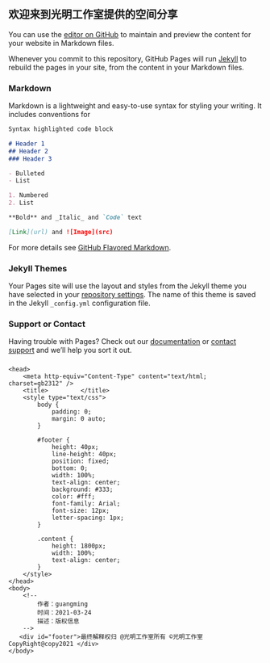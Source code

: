 ## 欢迎来到光明工作室提供的空间分享

You can use the [editor on GitHub](https://github.com/guangminggongzhushi/-www-/edit/gh-pages/index.md) to maintain and preview the content for your website in Markdown files.

Whenever you commit to this repository, GitHub Pages will run [Jekyll](https://jekyllrb.com/) to rebuild the pages in your site, from the content in your Markdown files.

### Markdown

Markdown is a lightweight and easy-to-use syntax for styling your writing. It includes conventions for

```markdown
Syntax highlighted code block

# Header 1
## Header 2
### Header 3

- Bulleted
- List

1. Numbered
2. List

**Bold** and _Italic_ and `Code` text

[Link](url) and ![Image](src)
```

For more details see [GitHub Flavored Markdown](https://guides.github.com/features/mastering-markdown/).

### Jekyll Themes

Your Pages site will use the layout and styles from the Jekyll theme you have selected in your [repository settings](https://github.com/guangminggongzhushi/-www-/settings/pages). The name of this theme is saved in the Jekyll `_config.yml` configuration file.

### Support or Contact
[](url)
Having trouble with Pages? Check out our [documentation](https://docs.github.com/categories/github-pages-basics/) or [contact support](https://support.github.com/contact) and we’ll help you sort it out.



  

###                         


    <head>
        <meta http-equiv="Content-Type" content="text/html; charset=gb2312" />
        <title>         </title>
        <style type="text/css">
            body {
                padding: 0;
                margin: 0 auto;
            }

            #footer {
                height: 40px;
                line-height: 40px;
                position: fixed;
                bottom: 0;
                width: 100%;
                text-align: center;
                background: #333;
                color: #fff;
                font-family: Arial;
                font-size: 12px;
                letter-spacing: 1px;
            }

            .content {
                height: 1800px;
                width: 100%;
                text-align: center;
            }
        </style>
    </head>
    <body>
        <!--
            作者：guangming
            时间：2021-03-24
            描述：版权信息
        -->
       <div id="footer">最终解释权归 @光明工作室所有 ©光明工作室 CopyRight@copy2021 </div>
    </body>
</html>

